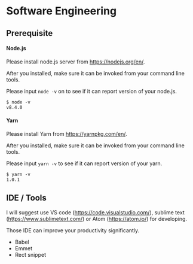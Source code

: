 # Software Engineering


## Prerequisite

#### Node.js

Please install node.js server from https://nodejs.org/en/.

After you installed, make sure it can be invoked from your command line tools.

Please input `node -v` on to see if it can report version of your node.js.

```
$ node -v
v8.4.0
```

#### Yarn

Please install Yarn from https://yarnpkg.com/en/.

After you installed, make sure it can be invoked from your command line tools.

Please input `yarn -v` to see if it can report version of your yarn.

```
$ yarn -v
1.0.1
```

## IDE / Tools

I will suggest use VS code (https://code.visualstudio.com/), sublime text (https://www.sublimetext.com/) or Atom (https://atom.io/) for developing.

Those IDE can improve your productivity significantly.

- Babel
- Emmet
- Rect snippet



